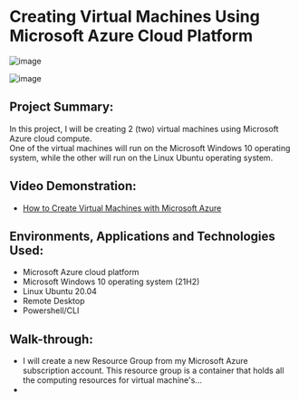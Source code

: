 <h1>Creating Virtual Machines Using Microsoft Azure Cloud Platform</h1>

![image](https://github.com/patrickoigwilo/My-CourseCareers-FinalExam-Project/assets/162601853/2d70d06c-1917-4cc8-a580-fa4cf4d9ed40)


![image](https://github.com/patrickoigwilo/My-CourseCareers-FinalExam-Project/assets/162601853/eb29e7bb-2870-45ed-89bb-3339b32aa101)

<h2>Project Summary:</h2>
In this project, I will be creating 2 (two) virtual machines using Microsoft Azure cloud compute.<br>
One of the virtual machines will run on the Microsoft Windows 10 operating system, while the other will run on the Linux Ubuntu operating system.

<h2>Video Demonstration:</h2>

- [How to Create Virtual Machines with Microsoft Azure](https://www.youtube.com)
  

<h2>Environments, Applications and Technologies Used:</h2>

- Microsoft Azure cloud platform
- Microsoft Windows 10 operating system (21H2)
- Linux Ubuntu 20.04
- Remote Desktop
- Powershell/CLI

<h2>Walk-through:</h2>

- I will create a new Resource Group from my Microsoft Azure subscription account. This resource group is a container that holds all the computing resources for  virtual machine's...
-  
